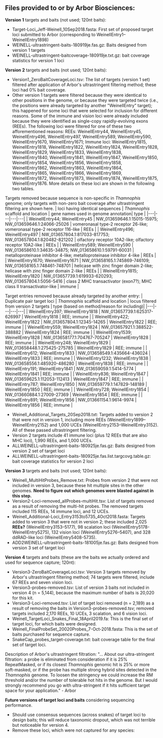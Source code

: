 ## Files provided to or by Arbor Biosciences:

**Version 1** targets and baits (not used; 120nt baits):
- Target-Loci_Jeff-Weinell_10Sep2018.fasta: First set of proposed target loci submitted to Arbor (corresponding to WeinellEntry1–WeinellEntry1898)
- WEINELL-ultrastringent-baits-180919je.fas.gz: Baits designed from version 1 targets
- WEINELL-ultrastringent-baitcoverage-180919je.txt.gz: bait coverage statistics for version 1 loci

**Version 2** targets and baits (not used; 120nt baits):
- Version1_ZeroBaitCoverageLoci.tsv: The list of targets (version 1 set) filtered after application of Arbor's ultrastringent filtering method; these loci had 0% bait coverage.
- Other version 1 targets were filtered because they were identical to other positions in the genome, or because they were targeted twice (i.e., the positions were already targeted by another "WeinellEntry" target); this happened for some loci that were selected for inclusion for different reasons. Some of the immune and vision loci were already included because they were identified as single-copy rapidly-evolving exons (REEs). The following loci were filtered for one of these two afforementioned reasons: REEs: WeinellEntry44, WeinellEntry45, WeinellEntry496, WeinellEntry497, WeinellEntry589, WeinellEntry590, WeinellEntry1670, WeinellEntry1671; Immune loci: WeinellEntry1815, WeinellEntry1818, WeinellEntry1822, WeinellEntry1824, WeinellEntry1828, WeinellEntry1829, WeinellEntry1833, WeinellEntry1838, WeinellEntry1840, WeinellEntry1841, WeinellEntry1847, WeinellEntry1850, WeinellEntry1854, WeinellEntry1856, WeinellEntry1858, WeinellEntry1862, WeinellEntry1863, WeinellEntry1864, WeinellEntry1865, WeinellEntry1866, WeinellEntry1869, WeinellEntry1872, WeinellEntry1873, WeinellEntry1874, WeinellEntry1875, WeinellEntry1876. More details on these loci are shown in the following two tables.

Targets removed because sequence is non-specific in *Thamnophis* genome; only targets with non-zero bait coverage after ultrastringent filtering are shown here.
| loci having identical sequences  | *Thamnophis* scaffold and location | gene names used in genome annotation| type |
|---|---|---|---|
| WeinellEntry44; WeinellEntry45 | NW_013659646.1:15015-15975; NW_013659646.1:24066-25026 | vomeronasal type-2 receptor 26-like; vomeronasal type-2 receptor 116-like | REEs |
| WeinellEntry496; WeinellEntry497  | NW_013657804.1:817033-817753; NW_013657804.1:820482-821202 | olfactory receptor 10A2-like; olfactory receptor 10A2-like | REEs |
| WeinellEntry589; WeinellEntry590  | NW_013658610.1:34635-34875; NW_013658610.1:59791-60031 |  metalloproteinase inhibitor 4-like; metalloproteinase inhibitor 4-like | REEs |
| WeinellEntry1670; WeinellEntry1671  | NW_013658165.1:745869-746109; NW_013658165.1:748461-748701  | helicase with zinc finger domain 2-like; helicase with zinc finger domain 2-like  | REEs |
| WeinellEntry1815; WeinellEntry1820  | NW_013657739.1:619933-620293; NW_013657804.1:5056-5416 | class 2 MHC transactivator (exon7?); MHC class II transactivator-like | immune |

Target entries removed because already targeted by another entry:
| Duplicate pair target loci  | *Thamnophis* scaffold and location | locus filtered from version 2 targets | type (based on method/reason for including)|
|---|---|---|---|
| WeinellEntry397; WeinellEntry1818 | NW_013657739.1:625317-626997  | WeinellEntry1818 | REE; immune |
| WeinellEntry422; WeinellEntry1822 | NW_013657804.1:12345-14265   | WeinellEntry1822  | REE; immune |
| WeinellEntry559; WeinellEntry1824 | NW_013657921.1:388522-388882 | WeinellEntry1824  | REE; immune |
| WeinellEntry1539; WeinellEntry1828 | NW_013658177.1:704767-705247 | WeinellEntry1828 | REE; immune |
| WeinellEntry248; WeinellEntry1829 | NW_013658448.1:275425-275785 | WeinellEntry1829 | REE; immune |
| WeinellEntry612; WeinellEntry1833 | NW_013658549.1:435664-436024 | WeinellEntry1833  | REE; immune |
| WeinellEntry1232; WeinellEntry1838 | NW_013658556.1:485920-486280 | WeinellEntry1838  | REE; immune |
| WeinellEntry191; WeinellEntry1841 | NW_013659059.1:5414-5774 | WeinellEntry1841 | REE; immune |
| WeinellEntry836; WeinellEntry1847 | NW_013659625.1:112053-112413 | WeinellEntry1847 | REE; immune |
| WeinellEntry787; WeinellEntry1850 | NW_013659779.1:147829-148189 | WeinellEntry1850 | REE; immune |
| WeinellEntry728; WeinellEntry1854 | NW_013660884.1:27009-27369 | WeinellEntry1854 | REE; immune |
| WeinellEntry891; WeinellEntry1856 | NW_013661154.1:9614-9974 | WeinellEntry1856 | REE; immune |

- Weinell_Additional_Targets_20Sep2018.txt: Targets added to version 2 that were not in version 1, including more REEs (WeinellEntry1899–WeinellEntry2152) and 1,000 UCEs (WeinellEntry2153–WeinellEntry3152). All of these passed ultrastringent filtering.
- Version 2 targets include 41 immune loci (plus 12 REEs that are also MHC loci), 1,990 REEs, and 1,000 UCEs.
- ALLWEINELL-ultrastringent-baits-180925je.fas.gz: Baits designed from version 2 set of target loci
- ALLWEINELL-ultrastringent-baits-180925je.fas.list.targcovg.table.gz: bait coverage statistics for version 2 loci

**Version 3** targets and baits (not used; 120nt baits): 
- Weinell_MultiHitProbes_Remove.txt: Probes from version 2 that were not included in version 3, because these hit multiple sites in the other genomes. **Need to figure out which genomes were blasted against in this step.**
- Version2-Loci-removed_allProbes-multiHit.tsv: List of targets removed as a result of removing the multi-hit probes. The removed targets included 115 REEs, 14 immune loci, and 12 UCEs.
- Weinell_Additional-Loci_Entry3153to5735_4Oct2018.fasta: Targets added to version 3 that were not in version 2; these included 2,025 **REEs?** (WeinellEntry3153–5177), 98 scalation loci (WeinellEntry5178-WeinellEntry5275), 132 vision loci (WeinellEntry5276–5407), and 328 ddRAD-like loci (WeinellEntry5408-5735).
- ADD2WEINELL-ultrastringent-baits-181005je.fas.gz: Baits designed from version 3 set of target loci

<!--
R Code used to get the list of loci in Version3-ZeroBaitCoverageLoci.tsv
library(ape)
loci.v3.added         <- read.dna(file="/Users/alyssaleinweber/Downloads/Weinell_Additional-Loci_Entry3153to5735_4Oct2018.fasta",format="fasta")
loci.v3.added.names   <- attributes(loci.v3.added)$names
probes.v3             <- read.dna(file="/Users/alyssaleinweber/Downloads/ADD2WEINELL-ultrastringent-baits-181005je.fas",format="fasta")
probes.v3.names       <- attributes(probes.v3)$dimnames[[1]]
probes.final          <- read.dna(file="/Users/alyssaleinweber/Downloads/Weinell_FinalProbeSet_20020Probes_7-Oct-2018.fasta",format="fasta")
probes.final.names    <- attributes(probes.final)$dimnames[[1]]
loci.v3.withProbes    <- unique(gsub("_.*","",probes.v3.names))
loci.final.withProbes <- unique(gsub("_.*","",probes.final.names))
loci.v3.zeroCoverage  <- setdiff(loci.v3.added.names,loci.v3.withProbes) ### these 74 loci were added to version 3, but had zero bait coverage, and therefore these were removed from version 4
-->

**Version 4** targets and baits (these are the baits we actually ordered and used for sequence capture; 120nt):

- Version3-ZeroBaitCoverageLoci.tsv: Version 3 targets removed by Arbor's ultrastringent filtering method; 74 targets were filtered, include 67 REEs and seven vision loci.
- Version3-probes-removed.tsv: List of version 3 baits not included in version 4 (n = 5,144), because the maximum number of baits is 20,020 for this kit.
- Version3-Loci-removed.tsv: List of target loci removed (n = 2,189) as a result of removing the baits in Version3-probes-removed.tsv; removed targets included 2,170 REEs, 10 UCEs, 3 scalation, and 6 vision loci.
- Weinell_TargetLoci_Snakes_Final_18April2019.fa: This is the final set of target loci, for which baits were designed.
- Weinell_FinalProbeSet_20020Probes_7-Oct-2018.fasta: This is the set of baits purchased for sequence capture.
- SnakeCap_probes_target-coverage.txt: bait coverage table for the final set of target loci.

Description of Arbor's ultrastringent filtration:
"...  About our ultra-stringent filtration: a probe is eliminated from consideration if it is 25% RepeatMasked, or if its closest *Thamnophis* genomic hit is 25% or more soft-masked, or if the probe has multiple strong hybrid sites detected in the *Thamnophis* genome. To loosen the stringency we could increase the RM threshold and/or the number of tolerable hot hits in the genome. But I would strongly recommend you go with ultra-stringent if it hits sufficient target space for your application." - Arbor

**Future versions of target loci and baits** considering sequencing performance.

- Should use consensus sequences (across snakes) of target loci to design baits; this will reduce taxonomic dropout, which was not terrible but noticeable for version 4.
- Remove these loci, which were not captured for any species: 


